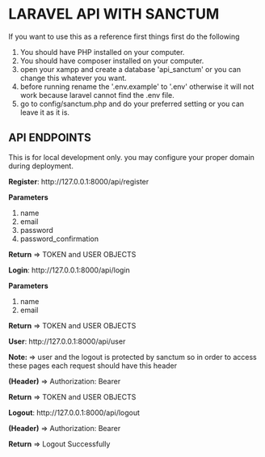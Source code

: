 <h1>LARAVEL API WITH SANCTUM</h1>
<p>If you want to use this as a reference first things first do the following</p>

1. You should have PHP installed on your computer.
2. You should have composer installed on your computer.
3. open your xampp and create a database 'api_sanctum' or you can change this whatever you want.
4. before running rename the '.env.example' to '.env' otherwise it will not work because laravel cannot find the .env file.
5. go to config/sanctum.php and do your preferred setting or you can leave it as it is.

<h2>API ENDPOINTS</h2>
<p>This is for local development only. you may configure your proper domain during deployment.</p>

<p><strong>Register</strong>: http://127.0.0.1:8000/api/register</p>
<p><strong>Parameters</strong></p>
<ol>
    <li>name</li>
    <li>email</li>
    <li>password</li>
    <li>password_confirmation</li>
</ol>
<p><strong>Return</strong> => TOKEN and USER OBJECTS</p>

<p><strong>Login</strong>: http://127.0.0.1:8000/api/login</p>
<p><strong>Parameters</strong></p>
<ol>
    <li>name</li>
    <li>email</li>
</ol>
<p><strong>Return</strong> => TOKEN and USER OBJECTS</p>


<p><strong>User</strong>: http://127.0.0.1:8000/api/user</p>
<p><strong>Note: </strong> => user and the logout is protected by sanctum so in order to access these pages each request should have this header</p>
<p><strong>(Header)</strong> => Authorization: Bearer <YOUR_TOKEN></p>
<p><strong>Return</strong> => TOKEN and USER OBJECTS</p>


<p><strong>Logout</strong>: http://127.0.0.1:8000/api/logout</p>
<p><strong>(Header)</strong> => Authorization: Bearer <YOUR_TOKEN></p>
<p><strong>Return</strong> => Logout Successfully</p>


